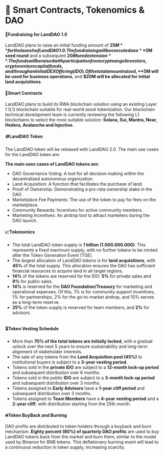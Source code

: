 # 🔏 Smart Contracts, Tokenomics & DAO

#### 💸**Fundraising for LandDAO 1.0** <a href="#fundraising-for-landdao-1.0" id="fundraising-for-landdao-1.0"></a>

LandDAO plans to raise an initial funding amount of **$25M** for the launch of LandDAO 1.0. The fundraising will be executed as a **$5M seed round** and a subsequent **$20M seed extension**. The funds will be raised with participation from crypto angel investors, crypto venture capital funds, and through an Initial DEX Offering (IDO). Of the total amount raised, **$5M will be used for business operations**, and **$20M will be allocated for initial land acquisitions**.

#### 📜Smart Contracts <a href="#smart-contracts" id="smart-contracts"></a>

LandDAO plans to build its RWA blockchain solution using an existing Layer 1 (L1) blockchain suitable for real-world asset tokenization. Our blockchain technical development team is currently reviewing the following L1 blockchains to select the most suitable solution: **Solana, Sui, Mantra, Near, Hedera, Avalanche and Injective.**

#### 🪙LandDAO Token <a href="#landdao-token" id="landdao-token"></a>

The LandDAO token will be released with LandDAO 2.0. The main use cases for the LandDAO token are:

**The main uses cases of LandDAO tokens are:**

* DAO Governance Voting: A tool for all decision-making within the decentralized autonomous organization.
* Land Acquisition: A function that facilitates the purchase of land.
* Proof of Ownership: Demonstrating a pro-rata ownership stake in the DAO.
* Marketplace Fee Payments: The use of the token to pay for fees on the marketplace.
* Community Rewards: Incentives for active community members.
* Marketing Incentives: An airdrop tool to attract marketers during the DAO launch.

#### 📈Tokenomics <a href="#tokenomics" id="tokenomics"></a>

* The total LandDAO token supply is **1 billion (1.000.000.000)**. This represents a fixed maximum supply, with no further tokens to be minted after the Token Generation Event (TGE).
* The largest allocation of LandDAO tokens is for **land acquisitions**, with **45%** of the total supply. This allocation ensures the DAO has sufficient financial resources to acquire land in all target regions.
* **14%** of the tokens are reserved for the IDO: **5%** for private sales and **9%** for public sales.
* **14%** is reserved for the **DAO Foundation/Treasury** for marketing and operational expenses. Of this, 1% is for community support incentives, 1% for partnerships, 2% for the go-to-market airdrop, and 10% serves as a long-term reserve.
* **25%** of the token supply is reserved for team members, and **2%** for advisors.

<img src="https://landdao.gitbook.io/landdao/~gitbook/image?url=https%3A%2F%2F3237545389-files.gitbook.io%2F%7E%2Ffiles%2Fv0%2Fb%2Fgitbook-x-prod.appspot.com%2Fo%2Fspaces%252FX2XrDMMxZB1X0gP4VvAv%252Fuploads%252FaWTfSrUH3meSLgFjQz1i%252F%25D0%25A1%25D0%25BD%25D0%25B8%25D0%25BC%25D0%25BE%25D0%25BA%2520%25D1%258D%25D0%25BA%25D1%2580%25D0%25B0%25D0%25BD%25D0%25B0%25202025-07-24%2520171404.png%3Falt%3Dmedia%26token%3D7a946239-14e0-4a94-9794-1c778ac8b72a&#x26;width=768&#x26;dpr=4&#x26;quality=100&#x26;sign=8b2078d9&#x26;sv=2" alt="" data-size="original">

#### ⏳Token Vesting Schedule <a href="#token-vesting-schedule" id="token-vesting-schedule"></a>

* More than **70% of the total tokens are initially locked**, with a gradual unlock over the next 5 years to ensure sustainability and long-term alignment of stakeholder interests.
* The sale of any tokens from the **Land Acquisition pool (45%)** to institutional buyers is subject to a **3-year vesting period**.
* Tokens sold in the **private IDO** are subject to a **12-month lock-up period** and subsequent distribution over 6 months.
* Tokens sold in the public **IDO** are subject to a **3-month lock-up period** and subsequent distribution over 3 months.
* Tokens assigned to **Early Advisors** have a **1-year cliff period** and subsequent distribution over 3 months.
* Tokens assigned to **Team Members** have a **4-year vesting period** and a **2-year cliff**, with distribution starting from the 25th month.

#### 🔥Token BuyBack and Burning <a href="#token-buyback-and-burning" id="token-buyback-and-burning"></a>

DAO profits are distributed to token holders through a buyback and burn mechanism. **Eighty percent (80%) of quarterly DAO profits** are used to buy LandDAO tokens back from the market and burn them, similar to the model used by Binance for BNB tokens. This deflationary burning event will lead to a continuous reduction in token supply, increasing scarcity.
